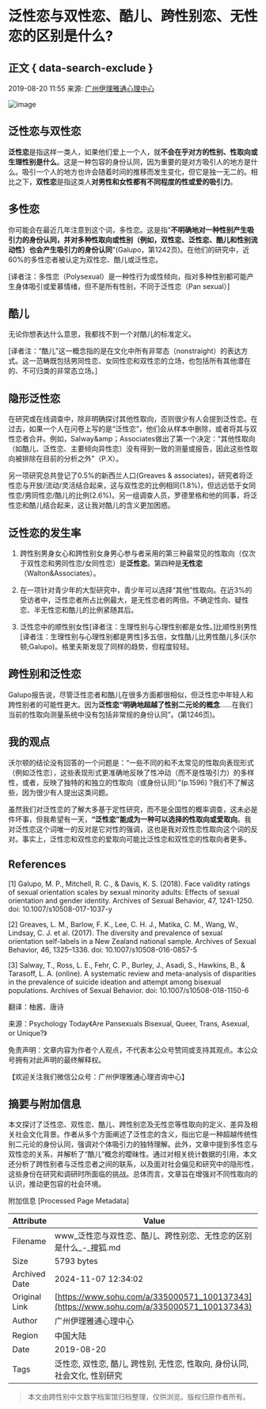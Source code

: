 # 泛性恋与双性恋、酷儿、跨性别恋、无性恋的区别是什么?

## 正文 { data-search-exclude }


2019-08-20 11:55 来源: [广州伊理雅通心理中心](https://www.sohu.com/a/335000571_100137343?spm=smpc.content-abroad.content.1.1730982785915fkRYkXQ)

![image](http://5b0988e595225.cdn.sohucs.com/images/20190820/175149b7876c4f598af973d66abd52fc.png)

## **泛性恋与双性恋**

**泛性恋**是指这样一类人，如果他们爱上一个人，就**不会在乎对方的性别、性取向或生理性别是什么**。这是一种包容的身份认同，因为重要的是对方吸引人的地方是什么。吸引一个人的地方也许会随着时间的推移而发生变化，但它是独一无二的。相比之下，**双性恋**是指这类人**对男性和女性都有不同程度的性或爱的吸引力**。

## **多性恋**

你可能会在最近几年注意到这个词，多性恋。这是指"**不明确地对一种性别产生吸引力的身份认同，并对多种性取向或性别（例如，双性恋、泛性恋、酷儿和性别流动性）也会产生吸引力的身份认同**"(Galupo，第1242页)。在他们的研究中，近60%的多性恋者被认定为双性恋、酷儿或泛性恋。

\[译者注：多性恋（Polysexual）是一种性行为或性倾向，指对多种性别都可能产生身体吸引或爱慕情绪，但不是所有性别，不同于泛性恋（Pan sexual）\]

## **酷儿**

无论你想表达什么意思，我都找不到一个对酷儿的标准定义。

\[译者注：“酷儿”这一概念指的是在文化中所有非常态（nonstraight）的表达方式。这一范畴既包括男同性恋、女同性恋和双性恋的立场，也包括所有其他潜在的、不可归类的非常态立场。\]

## **隐形泛性恋**

在研究或在线调查中，除非明确探讨其他性取向，否则很少有人会提到泛性恋。在过去，如果一个人在问卷上写的是“泛性恋”，他们会从样本中删除，或者将其与双性恋者合并。例如，Salway&amp；Associates做出了第一个决定：“其他性取向（如酷儿、泛性恋、主要倾向异性恋）没有得到一致的测量或报告，因此这些性取向被排除在目前的分析之外”（P.X）。

另一项研究总共登记了0.5%的新西兰人口(Greaves & associates)，研究者将泛性恋与开放/流动/灵活结合起来，这与双性恋的比例相同(1.8%)，但远远低于女同性恋/男同性恋/酷儿的比例(2.6%)。另一组调查人员，罗德里格和他的同事，将泛性恋和酷儿结合起来，这让我对酷儿的含义更加困惑。

## **泛性恋的发生率**

1. 跨性别男身女心和跨性别女身男心参与者采用的第三种最常见的性取向（仅次于双性恋和男同性恋/女同性恋）是**泛性恋**。第四种是**无性恋**（Walton&amp;Associates）。

2. 在一项针对青少年的大型研究中，青少年可以选择“其他”性取向。在近3%的受访者中，泛性恋者所占比例最大，是无性恋者的两倍。不确定性向、疑性恋、半无性恋和酷儿的比例紧随其后。

3. 泛性恋中的顺性别女性\[译者注：生理性别与心理性别都是女性。\]比顺性别男性\[译者注：生理性别与心理性别都是男性\]多五倍，女性酷儿比男性酷儿多(沃尔顿;Galupo)。格里夫斯发现了同样的趋势，但程度较轻。

## **跨性别和泛性恋**

Galupo报告说，尽管泛性恋者和酷儿在很多方面都很相似，但泛性恋中年轻人和跨性别者的可能性更大。因为**泛性恋“明确地超越了性别二元论的概念**……在我们当前的性取向测量系统中没有包括非常规的身份认同”。(第1246页)。

## **我的观点**

沃尔顿的结论没有回答的一个问题是：“一些不同的和不太常见的性取向表现形式（例如泛性恋），这些表现形式更准确地反映了性冲动（而不是性吸引力）的多样性，或者，反映了独特的和独立的性取向（或身份认同）”(p.1596) ?我们不了解这些，因为很少有人提出这类问题。

虽然我们对泛性恋的了解大多基于定性研究，而不是全国性的概率调查，这未必是件坏事，但我希望有一天，**“泛性恋”能成为一种可以选择的性取向或爱取向**。我对泛性恋这个词唯一的反对是它对性的强调，这也是我对双性恋性取向这个词的反对。事实上，泛性恋和双性恋的爱取向可能比泛性恋和双性恋的性取向者更多。

## References

\[1\] Galupo, M. P., Mitchell, R. C., & Davis, K. S. (2018). Face validity ratings of sexual orientation scales by sexual minority adults: Effects of sexual orientation and gender identity. Archives of Sexual Behavior, 47, 1241-1250. doi: 10.1007/s10508-017-1037-y

\[2\] Greaves, L. M., Barlow, F. K., Lee, C. H. J., Matika, C. M., Wang, W., Lindsay, C. J. et al. (2017). The diversity and prevalence of sexual orientation self-labels in a New Zealand national sample. Archives of Sexual Behavior, 46, 1325–1336. doi: 10.1007/s10508-016-0857-5

\[3\] Salway, T., Ross, L. E., Fehr, C. P., Burley, J., Asadi, S., Hawkins, B., & Tarasoff, L. A. (online). A systematic review and meta-analysis of disparities in the prevalence of suicide ideation and attempt among bisexual populations. Archives of Sexual Behavior. doi: 10.1007/s10508-018-1150-6

翻译：柚酱、唐诗

来源：Psychology Today《Are Pansexuals Bisexual, Queer, Trans, Asexual, or Unique?》

免责声明：文章内容为作者个人观点，不代表本公众号赞同或支持其观点。本公众号拥有对此声明的最终解释权。

【欢迎关注我们微信公众号：广州伊理雅通心理咨询中心】

## 摘要与附加信息

<!-- tcd_abstract -->
本文探讨了泛性恋、双性恋、酷儿、跨性别恋及无性恋等性取向的定义、差异及相关社会文化背景。作者从多个方面阐述了泛性恋的含义，指出它是一种超越传统性别二元论的身份认同，强调对个体吸引力的独特理解。此外，文章中提到多性恋与双性恋的关系，并解析了“酷儿”概念的曖昧性。通过对相关统计数据的引用，本文还分析了跨性别者与泛性恋者之间的联系，以及面对社会偏见和研究中的隐形性，这些身份在研究和调研时所面临的挑战。总体而言，文章旨在增强对不同性取向的认识，推动更包容的社会环境。
<!-- tcd_abstract_end -->

附加信息 [Processed Page Metadata]

| Attribute       | Value                                  |
|-----------------|----------------------------------------|
| Filename        | www_泛性恋与双性恋、酷儿、跨性别恋、无性恋的区别是什么_-_搜狐.md                             |
| Size            | 5793 bytes                           |
| Archived Date   | 2024-11-07 12:34:02                             |
| Original Link   | [https://www.sohu.com/a/335000571_100137343](https://www.sohu.com/a/335000571_100137343)                       |
| Author          | 广州伊理雅通心理中心                               |
| Region          | 中国大陆                               |
| Date            | 2019-08-20                                 |
| Tags            | 泛性恋, 双性恋, 酷儿, 跨性别, 无性恋, 性取向, 身份认同, 社会文化, 性别研究                                 |
>
> 本文由跨性别中文数字档案馆归档整理，仅供浏览。版权归原作者所有。
>